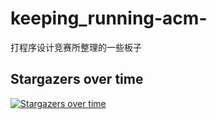 # keeping_running-acm-
打程序设计竞赛所整理的一些板子
                        
## Stargazers over time
[![Stargazers over time](https://starchart.cc/KeepingRunning/keeping_running-acm-.svg?variant=adaptive)](https://starchart.cc/KeepingRunning/keeping_running-acm-)

                    

